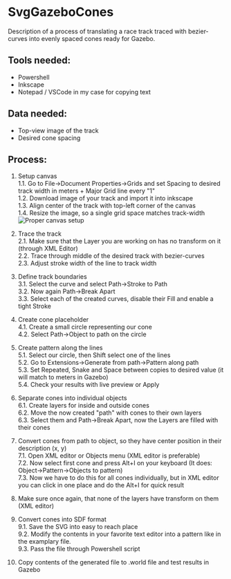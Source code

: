 # SvgGazeboCones
Description of a process of translating a race track traced with bezier-curves into evenly spaced cones ready for Gazebo.

## Tools needed:
- Powershell
- Inkscape
- Notepad / VSCode in my case for copying text

## Data needed:
- Top-view image of the track
- Desired cone spacing

## Process:
1. Setup canvas  
1.1. Go to File->Document Properties->Grids and set Spacing to desired track width in meters + Major Grid line every "1"  
1.2. Download image of your track and import it into inkscape  
1.3. Align center of the track with top-left corner of the canvas  
1.4. Resize the image, so a single grid space matches track-width  
![Proper canvas setup](https://i.imgur.com/zURDD6y.png)

2. Trace the track  
2.1. Make sure that the Layer you are working on has no transform on it (through XML Editor)  
2.2. Trace through middle of the desired track with bezier-curves  
2.3. Adjust stroke width of the line to track width  

3. Define track boundaries  
3.1. Select the curve and select Path->Stroke to Path  
3.2. Now again Path->Break Apart  
3.3. Select each of the created curves, disable their Fill and enable a tight Stroke  

4. Create cone placeholder  
4.1. Create a small circle representing our cone  
4.2. Select Path->Object to path on the circle  

5. Create pattern along the lines  
5.1. Select our circle, then Shift select one of the lines  
5.2. Go to Extensions->Generate from path->Pattern along path  
5.3. Set Repeated, Snake and Space between copies to desired value (it will match to meters in Gazebo)  
5.4. Check your results with live preview or Apply  

6. Separate cones into individual objects  
6.1. Create layers for inside and outside cones  
6.2. Move the now created "path" with cones to their own layers  
6.3. Select them and Path->Break Apart, now the Layers are filled with their cones  

7. Convert cones from path to object, so they have center position in their description (x, y)  
7.1. Open XML editor or Objects menu (XML editor is preferable)  
7.2. Now select first cone and press Alt+I on your keyboard (It does: Object->Pattern->Objects to pattern)  
7.3. Now we have to do this for all cones individually, but in XML editor you can click in one place and do the Alt+I for quick result  

8. Make sure once again, that none of the layers have transform on them (XML editor)  

9. Convert cones into SDF format  
9.1. Save the SVG into easy to reach place  
9.2. Modify the contents in your favorite text editor into a pattern like in the examplary file.  
9.3. Pass the file through Powershell script  

10. Copy contents of the generated file to .world file and test results in Gazebo
